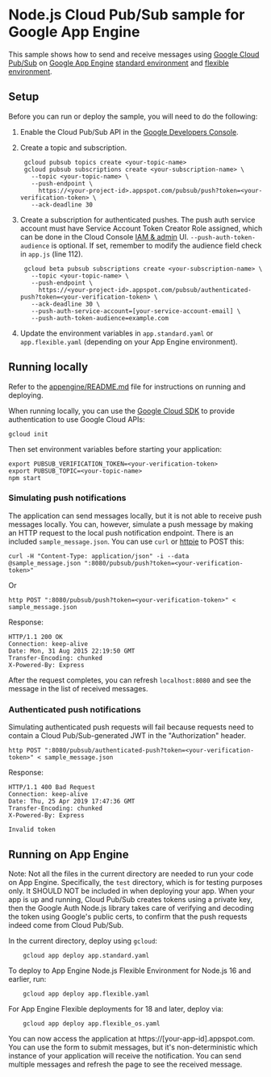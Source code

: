 # Node.js Cloud Pub/Sub sample for Google App Engine

This sample shows how to send and receive messages using [Google Cloud Pub/Sub](https://cloud.google.com/pubsub) on [Google App Engine](https://cloud.google.com/appengine)
[standard environment](https://cloud.google.com/appengine/docs/standard/nodejs)
and [flexible environment](https://cloud.google.com/appengine/docs/flexible/nodejs).

## Setup

Before you can run or deploy the sample, you will need to do the following:

1. Enable the Cloud Pub/Sub API in the [Google Developers Console](https://console.developers.google.com/project/_/apiui/apiview/pubsub/overview).
1. Create a topic and subscription.

        gcloud pubsub topics create <your-topic-name>
        gcloud pubsub subscriptions create <your-subscription-name> \
          --topic <your-topic-name> \
          --push-endpoint \
            https://<your-project-id>.appspot.com/pubsub/push?token=<your-verification-token> \
          --ack-deadline 30

1. Create a subscription for authenticated pushes. The push auth service account must have Service Account Token Creator Role assigned, which can be done in the Cloud Console [IAM & admin](https://console.cloud.google.com/iam-admin/iam) UI. `--push-auth-token-audience` is optional. If set, remember to modify the audience field check in `app.js` (line 112).

        gcloud beta pubsub subscriptions create <your-subscription-name> \
          --topic <your-topic-name> \
          --push-endpoint \
            https://<your-project-id>.appspot.com/pubsub/authenticated-push?token=<your-verification-token> \
          --ack-deadline 30 \
          --push-auth-service-account=[your-service-account-email] \
          --push-auth-token-audience=example.com

1. Update the environment variables in `app.standard.yaml` or `app.flexible.yaml`
(depending on your App Engine environment).

## Running locally

Refer to the [appengine/README.md](../README.md) file for instructions on
running and deploying.

When running locally, you can use the [Google Cloud SDK](https://cloud.google.com/sdk)
to provide authentication to use Google Cloud APIs:

    gcloud init

Then set environment variables before starting your application:

    export PUBSUB_VERIFICATION_TOKEN=<your-verification-token>
    export PUBSUB_TOPIC=<your-topic-name>
    npm start

### Simulating push notifications

The application can send messages locally, but it is not able to receive push
messages locally. You can, however, simulate a push message by making an HTTP
request to the local push notification endpoint. There is an included
`sample_message.json`. You can use `curl` or [httpie](https://github.com/jkbrzt/httpie)
to POST this:

    curl -H "Content-Type: application/json" -i --data @sample_message.json ":8080/pubsub/push?token=<your-verification-token>"

Or

    http POST ":8080/pubsub/push?token=<your-verification-token>" < sample_message.json

Response:

    HTTP/1.1 200 OK
    Connection: keep-alive
    Date: Mon, 31 Aug 2015 22:19:50 GMT
    Transfer-Encoding: chunked
    X-Powered-By: Express

After the request completes, you can refresh `localhost:8080` and see the
message in the list of received messages.

### Authenticated push notifications

Simulating authenticated push requests will fail because requests need to contain a Cloud Pub/Sub-generated JWT in the "Authorization" header.

    http POST ":8080/pubsub/authenticated-push?token=<your-verification-token>" < sample_message.json

Response:

    HTTP/1.1 400 Bad Request
    Connection: keep-alive
    Date: Thu, 25 Apr 2019 17:47:36 GMT
    Transfer-Encoding: chunked
    X-Powered-By: Express

    Invalid token

## Running on App Engine

Note: Not all the files in the current directory are needed to run your code on App Engine. Specifically, the `test` directory, which is for testing purposes only. It SHOULD NOT be included in when deploying your app. When your app is up and running, Cloud Pub/Sub creates tokens using a private key, then the Google Auth Node.js library takes care of verifying and decoding the token using Google's public certs, to confirm that the push requests indeed come from Cloud Pub/Sub.

In the current directory, deploy using `gcloud`:

        gcloud app deploy app.standard.yaml

To deploy to App Engine Node.js Flexible Environment for Node.js 16 and earlier, run:

        gcloud app deploy app.flexible.yaml

For App Engine Flexible deployments for 18 and later, deploy via:
        
        gcloud app deploy app.flexible_os.yaml

You can now access the application at https://[your-app-id].appspot.com. You can use the form to submit messages, but it's non-deterministic which instance of your application will receive the notification. You can send multiple messages and refresh the page to see the received message.
